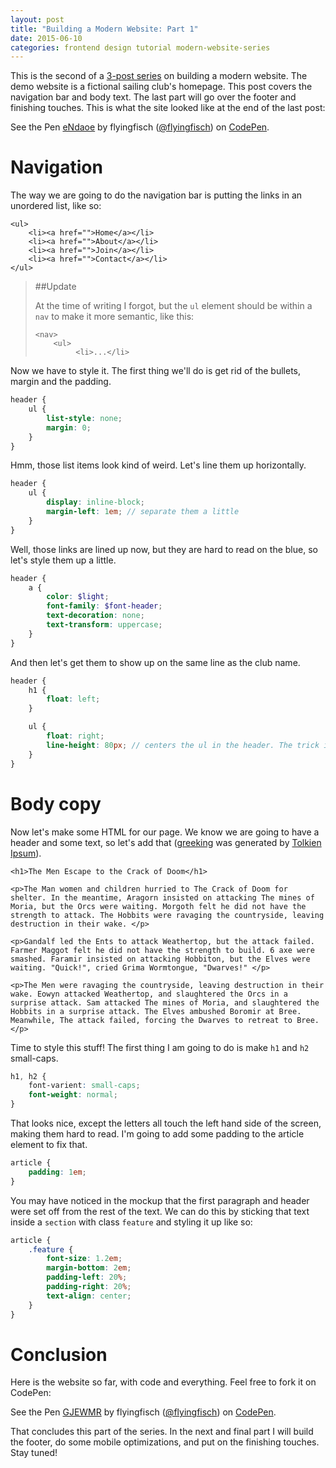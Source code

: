 ```yaml
---
layout: post
title: "Building a Modern Website: Part 1"
date: 2015-06-10
categories: frontend design tutorial modern-website-series
---
```


This is the second of a [3-post series](/modern-website-series/) on building a modern website. The demo website is a fictional sailing club's homepage. This post covers the navigation bar and body text. The last part will go over the footer and finishing touches. This is what the site looked like at the end of the last post:

<p data-height="150" data-theme-id="6851" data-slug-hash="eNdaoe" data-default-tab="result" data-user="flyingfisch" class='codepen'>See the Pen <a href='http://codepen.io/flyingfisch/pen/eNdaoe/'>eNdaoe</a> by flyingfisch (<a href='http://codepen.io/flyingfisch'>@flyingfisch</a>) on <a href='http://codepen.io'>CodePen</a>.</p>
<script async src="//assets.codepen.io/assets/embed/ei.js"></script>


# Navigation

The way we are going to do the navigation bar is putting the links in an unordered list, like so:

~~~markup
<ul>
    <li><a href="">Home</a></li>
    <li><a href="">About</a></li>
    <li><a href="">Join</a></li>
    <li><a href="">Contact</a></li>
</ul>
~~~

> ##Update
>
> At the time of writing I forgot, but the `ul` element should be within a `nav` to make it more semantic, like this:
>
> ~~~markup
> <nav>
>     <ul>
>          <li>...</li>
> ~~~

Now we have to style it. The first thing we'll do is get rid of the bullets, margin and the padding.

~~~scss
header {
    ul {
        list-style: none;
        margin: 0;
    }
}
~~~

Hmm, those list items look kind of weird. Let's line them up horizontally.

~~~scss
header {
    ul {
        display: inline-block;
        margin-left: 1em; // separate them a little
    }
}
~~~

Well, those links are lined up now, but they are hard to read on the blue, so let's style them up a little.

~~~scss
header {
    a {
        color: $light;
        font-family: $font-header;
        text-decoration: none;
        text-transform: uppercase;
    }
}
~~~

And then let's get them to show up on the same line as the club name.

~~~scss
header {
    h1 {
        float: left;
    }

    ul {
        float: right;
        line-height: 80px; // centers the ul in the header. The trick is if you only need to center a single line of text you can do it by setting line-height to the height of the container
    }
}
~~~


# Body copy

Now let's make some HTML for our page. We know we are going to have a header and some text, so let's add that ([greeking](https://en.wikipedia.org/wiki/Greeking) was generated by [Tolkien Ipsum](http://flyingfisch.github.io/announcement/2015/05/28/tolkien-ipsum.html)).

~~~markup
<h1>The Men Escape to the Crack of Doom</h1>

<p>The Man women and children hurried to The Crack of Doom for shelter. In the meantime, Aragorn insisted on attacking The mines of Moria, but the Orcs were waiting. Morgoth felt he did not have the strength to attack. The Hobbits were ravaging the countryside, leaving destruction in their wake. </p>

<p>Gandalf led the Ents to attack Weathertop, but the attack failed. Farmer Maggot felt he did not have the strength to build. 6 axe were smashed. Faramir insisted on attacking Hobbiton, but the Elves were waiting. "Quick!", cried Grima Wormtongue, "Dwarves!" </p>

<p>The Men were ravaging the countryside, leaving destruction in their wake. Eowyn attacked Weathertop, and slaughtered the Orcs in a surprise attack. Sam attacked The mines of Moria, and slaughtered the Hobbits in a surprise attack. The Elves ambushed Boromir at Bree. Meanwhile, The attack failed, forcing the Dwarves to retreat to Bree. </p>
~~~

Time to style this stuff! The first thing I am going to do is make `h1` and `h2` small-caps.

~~~scss
h1, h2 {
    font-varient: small-caps;
    font-weight: normal;
}
~~~

That looks nice, except the letters all touch the left hand side of the screen, making them hard to read. I'm going to add some padding to the article element to fix that.

~~~scss
article {
    padding: 1em;
}
~~~

You may have noticed in the mockup that the first paragraph and header were set off from the rest of the text. We can do this by sticking that text inside a `section` with class `feature` and styling it up like so:

~~~scss
article {
    .feature {
        font-size: 1.2em;
        margin-bottom: 2em;
        padding-left: 20%;
        padding-right: 20%;
        text-align: center;
    }
}
~~~

# Conclusion

Here is the website so far, with code and everything. Feel free to fork it on CodePen:

<p data-height="424" data-theme-id="6851" data-slug-hash="GJEWMR" data-default-tab="result" data-user="flyingfisch" class='codepen'>See the Pen <a href='http://codepen.io/flyingfisch/pen/GJEWMR/'>GJEWMR</a> by flyingfisch (<a href='http://codepen.io/flyingfisch'>@flyingfisch</a>) on <a href='http://codepen.io'>CodePen</a>.</p>
<script async src="//assets.codepen.io/assets/embed/ei.js"></script>

That concludes this part of the series. In the next and final part I will build the footer, do some mobile optimizations, and put on the finishing touches. Stay tuned!

